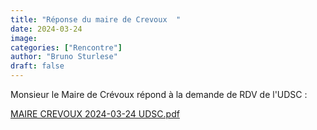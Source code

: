 ```yaml
---
title: "Réponse du maire de Crevoux  "
date: 2024-03-24
image:
categories: ["Rencontre"]
author: "Bruno Sturlese"
draft: false
---
```


Monsieur le Maire de Crévoux répond à la demande de RDV de l'UDSC :

[MAIRE CREVOUX 2024-03-24 UDSC.pdf](https://github.com/udsc-crevoux/udsc-live/files/15404768/MAIRE.CREVOUX.2024-03-24.UDSC.pdf)

